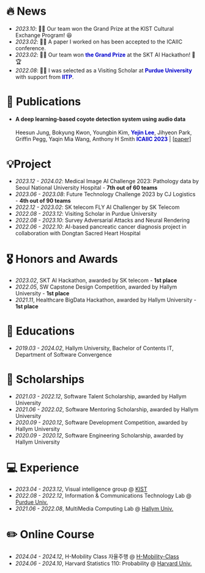 
# 🔥 News
- *2023.10*: 🎉🎉 Our team won the Grand Prize at the KIST Cultural Exchange Program! 😆
- *2023.02*: 🎉🎉 A paper I worked on has been accepted to the ICAIIC conference.
- *2023.02*: 🎉🎉 Our team won <span style="color:MediumBlue">**the Grand Prize**</span> at the SKT AI Hackathon! 🚀🏆
- *2022.08*: 🎉🎉 I was selected as a Visiting Scholar at <span style="color:MediumBlue">**Purdue University**</span> with support from <span style="color:MediumBlue">**IITP**</span>.
  
# 📝 Publications 
- #### A deep learning-based coyote detection system using audio data
  Heesun Jung, Bokyung Kwon, Youngbin Kim, <span style="color:MediumBlue">**Yejin Lee**</span>, Jihyeon Park, Griffin Pegg, Yaqin Mia Wang, Anthony H Smith
  <span style="color:MediumBlue">**ICAIIC 2023**</span> | [[paper]]([[https://arxiv.org/abs/2312.04005](https://ieeexplore.ieee.org/document/10067023)](https://ieeexplore.ieee.org/document/10067023))
  
# 💡Project
- *2023.12 - 2024.02*: Medical Image AI Challenge 2023: Pathology data by Seoul National University Hospital - **7th out of 60 teams**
- *2023.06 - 2023.08*: Future Technology Challenge 2023 by CJ Logistics - **4th out of 90 teams**
- *2022.12 - 2023.02*: SK telecom FLY AI Challenger by SK Telecom  
- *2022.08 - 2023.12*: Visiting Scholar in Purdue University
- *2022.08 - 2023.10*: Survey Adversarial Attacks and Neural Rendering 
- *2022.06 - 2022.10*: AI-based pancreatic cancer diagnosis project in collaboration with Dongtan Sacred Heart Hospital

# 🎖 Honors and Awards
- *2023.02*, SKT AI Hackathon, awarded by SK telecom - **1st place**
- *2022.05*, SW Capstone Design Competition, awarded by Hallym University - **1st place**
- *2021.11*, Healthcare BigData Hackathon, awarded by Hallym University - **1st place**

# 📖 Educations
- *2019.03 - 2024.02*, Hallym University, Bachelor of Contents IT, Department of Software Convergence

# 👏 Scholarships
- *2021.03 - 2022.12*, Software Talent Scholarship, awarded by Hallym University
- *2021.06 - 2022.02*, Software Mentoring Scholarship, awarded by Hallym University
- *2020.09 - 2020.12*, Software Development Competition, awarded by Hallym University
- *2020.09 - 2020.12*, Software Engineering Scholarship, awarded by Hallym University

# 💻 Experience
- *2023.04 - 2023.12*, Visual intelligence group @ [KIST]([https://www.kist.re.kr/ko/index.do])
- *2022.08 - 2022.12*, Information & Communications Technology Lab @ [Purdue Univ.]([https://www.purdue.edu/])
- *2021.06 - 2022.08*, MultiMedia Computing Lab @ [Hallym Univ.]([https://mmc.hallym.ac.kr/])

# ✏️ Online Course 
- *2024.04 - 2024.12*, H-Mobility Class 자율주행 @ [H-Mobility-Class]([https://www.h-mobility-class.com/])
- *2024.06 - 2024.10*, Harvard Statistics 110: Probability @ [Harvard Univ.]([(https://youtu.be/KbB0FjPg0mw?si=DOu4eXXCUXU-aVsm)])
